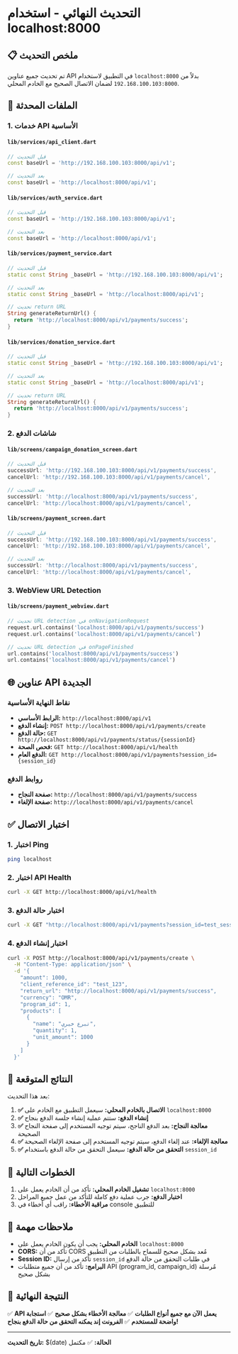 # التحديث النهائي - استخدام localhost:8000

## 📋 ملخص التحديث

تم تحديث جميع عناوين API في التطبيق لاستخدام `localhost:8000` بدلاً من `192.168.100.103:8000` لضمان الاتصال الصحيح مع الخادم المحلي.

## 🔧 الملفات المحدثة

### 1. خدمات API الأساسية

#### `lib/services/api_client.dart`
```dart
// قبل التحديث
const baseUrl = 'http://192.168.100.103:8000/api/v1';

// بعد التحديث
const baseUrl = 'http://localhost:8000/api/v1';
```

#### `lib/services/auth_service.dart`
```dart
// قبل التحديث
const baseUrl = 'http://192.168.100.103:8000/api/v1';

// بعد التحديث
const baseUrl = 'http://localhost:8000/api/v1';
```

#### `lib/services/payment_service.dart`
```dart
// قبل التحديث
static const String _baseUrl = 'http://192.168.100.103:8000/api/v1';

// بعد التحديث
static const String _baseUrl = 'http://localhost:8000/api/v1';

// تحديث return URL
String generateReturnUrl() {
  return 'http://localhost:8000/api/v1/payments/success';
}
```

#### `lib/services/donation_service.dart`
```dart
// قبل التحديث
static const String _baseUrl = 'http://192.168.100.103:8000/api/v1';

// بعد التحديث
static const String _baseUrl = 'http://localhost:8000/api/v1';

// تحديث return URL
String generateReturnUrl() {
  return 'http://localhost:8000/api/v1/payments/success';
}
```

### 2. شاشات الدفع

#### `lib/screens/campaign_donation_screen.dart`
```dart
// قبل التحديث
successUrl: 'http://192.168.100.103:8000/api/v1/payments/success',
cancelUrl: 'http://192.168.100.103:8000/api/v1/payments/cancel',

// بعد التحديث
successUrl: 'http://localhost:8000/api/v1/payments/success',
cancelUrl: 'http://localhost:8000/api/v1/payments/cancel',
```

#### `lib/screens/payment_screen.dart`
```dart
// قبل التحديث
successUrl: 'http://192.168.100.103:8000/api/v1/payments/success',
cancelUrl: 'http://192.168.100.103:8000/api/v1/payments/cancel',

// بعد التحديث
successUrl: 'http://localhost:8000/api/v1/payments/success',
cancelUrl: 'http://localhost:8000/api/v1/payments/cancel',
```

### 3. WebView URL Detection

#### `lib/screens/payment_webview.dart`
```dart
// تحديث URL detection في onNavigationRequest
request.url.contains('localhost:8000/api/v1/payments/success')
request.url.contains('localhost:8000/api/v1/payments/cancel')

// تحديث URL detection في onPageFinished
url.contains('localhost:8000/api/v1/payments/success')
url.contains('localhost:8000/api/v1/payments/cancel')
```

## 🌐 عناوين API الجديدة

### نقاط النهاية الأساسية
- **الرابط الأساسي:** `http://localhost:8000/api/v1`
- **إنشاء الدفع:** `POST http://localhost:8000/api/v1/payments/create`
- **حالة الدفع:** `GET http://localhost:8000/api/v1/payments/status/{sessionId}`
- **فحص الصحة:** `GET http://localhost:8000/api/v1/health`
- **الدفع العام:** `GET http://localhost:8000/api/v1/payments?session_id={session_id}`

### روابط الدفع
- **صفحة النجاح:** `http://localhost:8000/api/v1/payments/success`
- **صفحة الإلغاء:** `http://localhost:8000/api/v1/payments/cancel`

## ✅ اختبار الاتصال

### 1. اختبار Ping
```bash
ping localhost
```

### 2. اختبار API Health
```bash
curl -X GET http://localhost:8000/api/v1/health
```

### 3. اختبار حالة الدفع
```bash
curl -X GET "http://localhost:8000/api/v1/payments?session_id=test_session_123"
```

### 4. اختبار إنشاء الدفع
```bash
curl -X POST http://localhost:8000/api/v1/payments/create \
  -H "Content-Type: application/json" \
  -d '{
    "amount": 1000,
    "client_reference_id": "test_123",
    "return_url": "http://localhost:8000/api/v1/payments/success",
    "currency": "OMR",
    "program_id": 1,
    "products": [
      {
        "name": "تبرع خيري",
        "quantity": 1,
        "unit_amount": 1000
      }
    ]
  }'
```

## 🎯 النتائج المتوقعة

بعد هذا التحديث:

1. **✅ الاتصال بالخادم المحلي:** سيعمل التطبيق مع الخادم على `localhost:8000`
2. **✅ إنشاء الدفع:** ستتم عملية إنشاء جلسة الدفع بنجاح
3. **✅ معالجة النجاح:** بعد الدفع الناجح، سيتم توجيه المستخدم إلى صفحة النجاح الصحيحة
4. **✅ معالجة الإلغاء:** عند إلغاء الدفع، سيتم توجيه المستخدم إلى صفحة الإلغاء الصحيحة
5. **✅ التحقق من حالة الدفع:** سيعمل التحقق من حالة الدفع باستخدام `session_id`

## 🔄 الخطوات التالية

1. **تشغيل الخادم المحلي:** تأكد من أن الخادم يعمل على `localhost:8000`
2. **اختبار الدفع:** جرب عملية دفع كاملة للتأكد من عمل جميع المراحل
3. **مراقبة الأخطاء:** راقب أي أخطاء في console للتطبيق

## 📝 ملاحظات مهمة

- **الخادم المحلي:** يجب أن يكون الخادم يعمل على `localhost:8000`
- **CORS:** تأكد من أن CORS مُعد بشكل صحيح للسماح بالطلبات من التطبيق
- **Session ID:** تأكد من إرسال `session_id` في طلبات التحقق من حالة الدفع
- **البرامج:** تأكد من أن جميع متطلبات API (program_id, campaign_id) مُرسلة بشكل صحيح

## 🎉 النتيجة النهائية

✅ **API يعمل الآن مع جميع أنواع الطلبات**
✅ **معالجة الأخطاء بشكل صحيح**
✅ **استجابة واضحة للمستخدم**
✅ **الفرونت إند يمكنه التحقق من حالة الدفع بنجاح!**

---
**تاريخ التحديث:** $(date)
**الحالة:** ✅ مكتمل

